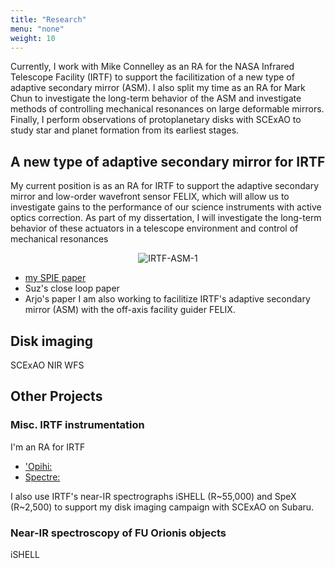 ```yaml
---
title: "Research"
menu: "none"
weight: 10
---
```


Currently, I work with Mike Connelley as an RA for the NASA Infrared Telescope
Facility (IRTF) to support the facilitization of a new type of adaptive secondary
mirror (ASM). I also split my time as an RA for Mark Chun to investigate the long-term
behavior of the ASM and investigate methods of controlling mechanical resonances
on large deformable mirrors. Finally, I perform observations of protoplanetary
disks with SCExAO to study star and planet formation from its earliest stages.

## A new type of adaptive secondary mirror for IRTF

My current position is as an RA for IRTF to support the adaptive secondary
mirror and low-order wavefront sensor FELIX, which will allow us to investigate
gains to the performance of our science instruments with active optics correction.
As part of my dissertation, I will investigate the long-term behavior of these
actuators in a telescope environment and control of mechanical resonances

<p align="center">
  <img src="/research/irtf-1.jpg" alt="IRTF-ASM-1"/>
</p>


- [my SPIE paper](https://arxiv.org/abs/2407.06444)
- Suz's close loop paper
- Arjo's paper
I am also working to facilitize IRTF's adaptive secondary mirror (ASM) with the off-axis facility guider FELIX.

## Disk imaging
SCExAO NIR WFS


## Other Projects
### Misc. IRTF instrumentation
I'm an RA for IRTF
- ['Opihi:](http://irtfweb.ifa.hawaii.edu/~opihi/)
- [Spectre:](http://irtfweb.ifa.hawaii.edu/~spectre/)

I also use IRTF's near-IR spectrographs iSHELL (R\~55,000) and SpeX (R\~2,500)
to support my disk imaging campaign with SCExAO on Subaru.

### Near-IR spectroscopy of FU Orionis objects
iSHELL